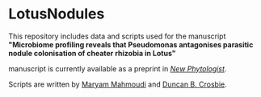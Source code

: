 # LotusNodules

This repository includes data and scripts used for the manuscript **"Microbiome profiling reveals that Pseudomonas antagonises parasitic nodule colonisation of cheater rhizobia in Lotus"**

manuscript is currently available as a preprint in [*New Phytologist*](https://nph.onlinelibrary.wiley.com/doi/full/10.1111/nph.17988).

Scripts are written by [Maryam Mahmoudi](mailto:maryam.mahmoudi@uni-tuebingen.de) and [Duncan B. Crosbie](mailto:d.crosbie@bio.lmu.de).
